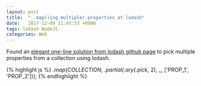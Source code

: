 ```yaml
---
layout: post
title:  "_.map()ing multipler properties at lodash"
date:   2017-12-09 11:43:53 +0900
tags: lodash NodeJS
categories: Web
---
```


Found an [elegant one-line solution from lodash github page](https://github.com/lodash/lodash/issues/1247) to pick multiple properties from a collection using lodash.

{% highlight js %}
_.map(COLLECTION, _.partial(_.ary(_.pick, 2), _, ['PROP_1', 'PROP_2']));
{% endhighlight %}

